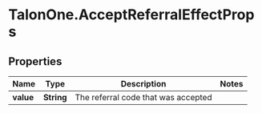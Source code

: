 # TalonOne.AcceptReferralEffectProps

## Properties

Name | Type | Description | Notes
------------ | ------------- | ------------- | -------------
**value** | **String** | The referral code that was accepted | 


